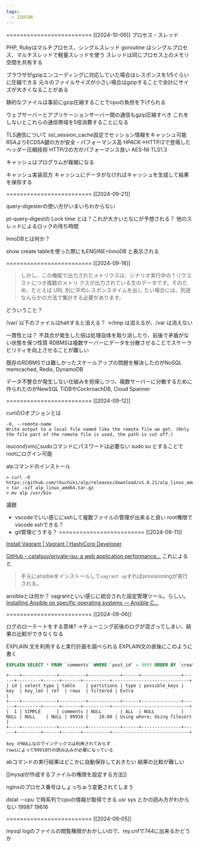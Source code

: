 ```yaml
---
tags:
  - ISUCON
---
```


=========================
[[2024-10-06]]
プロセス・スレッド

PHP, Rubyはマルチプロセス、シングルスレッド
goroutine はシングルプロセス、マルチスレッドで軽量スレッドを使う
スレッドは同じプロセス上のメモリ空間を共有する

ブラウザがgzipエンコーディングに対応していた場合はレスポンスを1/5ぐらいに圧縮できる
元々のファイルサイズが小さい場合はgzipすることで余計にサイズが大きくなることがある

静的なファイルは事前にgzip圧縮することでcpuの負担を下げられる

ウェブサーバーとアプリケーションサーバー間の通信もgzip圧縮すべき
これをしないとこれらの通信帯域を5倍消費することになる

TLS通信について
ssl_session_cache設定でセッション情報をキャッシュ可能
RSAよりECDSA鍵の方が安全・パフォーマンス高
HPACK→HTTP/2で登場したヘッダー圧縮技術
HTTP/2の方がパフォーマンス良い
AES-NI
TLS1.3

キャッシュはプログラムが複雑になる

キャッシュ実装双方
キャッシュにデータがなければキャッシュを生成して結果を保存する

=========================
[[2024-09-21]]

query-digesterの使い方がいまいちわからない

pt-query-digestの
Lock time とは？これが大きいとなにが予想される？
他のスレッドによるロックの待ち時間

InnoDBとは何か？

show create tableを使った際にもENGINE=InnoDB と表示される

=========================
[[2024-09-18]]

>しかし、この機能で出力されたメトリクスは、シナリオ実行中の 1 リクエストにつき複数のメトリ
クスが出力されている生のデータです。そのため、たとえば URL 別に平均レスポンスタイムを出し
たい場合には、別途なんらかの方法で集計する必要があります。

どういうこと？

/var/ 以下のファイルはhaltすると消える？
→/tmp は消えるが、/var は消えない

一貫性とは？
不具合が発生した倍は処理自体を取り消したり、前後で矛盾がない状態を保つ性質
RDBMSは複数サーバーにデータを分散させることでスケーラビリティを向上させることが難しい

既存のRDBMSでは難しかったスケールアップの問題を解決したのがNoSQL
memcached, Redis, DynamoDB

データ不整合が発生しない仕組みを担保しつつ、複数サーバーに分散するために作られたのがNewSQL
TiDBやCockroachDB, Cloud Spanner

=========================
[[2024-09-12]]

curlのOオプションとは
```
-O, --remote-name
Write output to a local file named like the remote file we get. (Only the file part of the remote file is used, the path is cut off.)
```

isuconのvmにsudoコマンドにパスワードは必要ない
sudo su とすることでrootにログイン可能

alpコマンドのインストール
```
> curl -O https://github.com/tkuchiki/alp/releases/download/v1.0.21/alp_linux_amd64.tar.gz
> tar -xzf alp_linux_amd64.tar.gz
> mv alp /usr/bin
```

議題
- vscodeでいい感じにsshして複数ファイルの管理が出来ると良い
root権限でvscode sshできる？
- git管理どうする？
=========================
[[2024-09-11]]

[Install Vagrant | Vagrant | HashiCorp Developer](https://developer.hashicorp.com/vagrant/docs/installation)

[GitHub - catatsuy/private-isu: a web application performance...](https://github.com/catatsuy/private-isu)
これによると

> 手元にansibleをインストールして`vagrant up`すればprovisioningが実行される。

ansibleとは何か？
vagrantといい感じに統合された設定管理ツール。らしい。
[Installing Ansible on specific operating systems — Ansible C...](https://docs.ansible.com/ansible/latest/installation_guide/installation_distros.html#id6)

=========================
[[2024-09-06]]

ログのローテートをする意味?
→チューニング前後のログが混ざってしまい、結果の比較ができなくなる

EXPLAIN 文を利用すると実行計画を調べられる
EXPLAIN文の直後にこのように書く
```sql
EXPLAIN SELECT * FROM `comments` WHERE `post_id` = 9995 ORDER BY `created_at` DESC LIMIT 3;
```

```
+----+-------------+----------+------------+------+---------------+------+---------+------+-------+----------+-----------------------------+
| id | select_type | table    | partitions | type | possible_keys | key  | key_len | ref  | rows  | filtered | Extra                       |
+----+-------------+----------+------------+------+---------------+------+---------+------+-------+----------+-----------------------------+
|  1 | SIMPLE      | comments | NULL       | ALL  | NULL          | NULL | NULL    | NULL | 99918 |    10.00 | Using where; Using filesort |
+----+-------------+----------+------------+------+---------------+------+---------+------+-------+----------+-----------------------------+

key がNULLなのでインデックスは利用されておらず
rowsによって99918行の読み込みが必要になっている
```

abコマンドの実行結果はどこかに自動保存しておきたい
結果の比較が難しい

[[mysqlが作成するファイルの権限を設定する方法]]

nginxのプロセス番号はしょっちゅう変更されてしまう

dstat --cpu
で時系列でcpuの情報が取得できる
usr sys とかの読み方がわからない
19987
19616

=========================
[[2024-09-05]]

mysql logのファイルの閲覧権限がおかしいので、my.cnfで744に出来るかどうか

